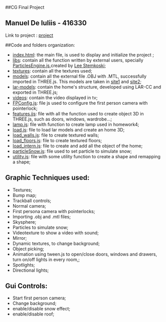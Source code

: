 ##CG Final Project

## Manuel De Iuliis - 416330

Link to project : [project](http://reveirg89.github.io/)


##Code and folders organization:
- [index.html](https://github.com/cvdlab-cg/416330/blob/master/final_project/index.html): the main file, is used to display and initialize the project ;
- [libs](https://github.com/cvdlab-cg/416330/tree/master/final_project/scripts/assets/libs): contain all the function written by external users, specially [ParticlesEngine.js](https://github.com/cvdlab-cg/416330/blob/master/final_project/scripts/assets/libs/ParticlesEngine.js),created by [Lee Stemkoski](http://www.adelphi.edu/~stemkoski/); 
- [textures](https://github.com/cvdlab-cg/416330/tree/master/final_project/scripts/assets/textures/general): contain all the textures used;
- [models](https://github.com/cvdlab-cg/416330/tree/master/final_project/scripts/models): contain all the external file .OBJ with .MTL, successfully imported in THREE.js. This models are taken in [site1](http://www.sweethome3d.com/freeModels.jsp) and [site2](http://archive3d.net/);
- [lar-models](https://github.com/cvdlab-cg/416330/tree/master/final_project/scripts/lar-models): contain the home's structure, developed using LAR-CC and exported in THREE.js;
- [videos](https://github.com/cvdlab-cg/416330/tree/master/final_project/scripts/videos): contain the video displayed in tv;
- [FPConfig.js](https://github.com/cvdlab-cg/416330/blob/master/final_project/scripts/FPconfig.js): file js used to configure the first person camera with pointerlock;
- [features.jjs](https://github.com/cvdlab-cg/416330/blob/master/final_project/scripts/features.js): file with all the function used to create object 3D in THREE.js, such as doors, windows, wardrobe...;
- [lamp.js](https://github.com/cvdlab-cg/416330/blob/master/final_project/scripts/lamp.js): file with function to create lamp used in homework4;
- [load.js](https://github.com/cvdlab-cg/416330/blob/master/final_project/scripts/load.js): file to load lar models and create an home 3D;
- [load_walls.js](https://github.com/cvdlab-cg/416330/blob/master/final_project/scripts/load_walls.js): file to create textured walls;
- [load_floors.js](https://github.com/cvdlab-cg/416330/blob/master/final_project/scripts/load_floors.js): file to create textured floors;
- [load_intern.js](https://github.com/cvdlab-cg/416330/blob/master/final_project/scripts/load_intern.js): file to create and add all the object of the home;
- [particleSnow.js](https://github.com/cvdlab-cg/416330/blob/master/final_project/scripts/particleSnow.js): file used to set particle to simulate snow;
- [utility.js](https://github.com/cvdlab-cg/416330/blob/master/final_project/scripts/utility.js): file with some utility function to create a shape and remapping a shape;


## Graphic Techniques used:
- Textures;
- Bump map;
- Trackball controls;
- Normal camera;
- First persona camera with pointerlocks;
- Importing .obj and .mtl files;
- Skysphere;
- Particles to simulate snow;
- Videotexture to show a video with sound;
- Mirror;
- Dynamic textures, to change background;
- Object picking;
- Animation using tween.js to open/close doors, windows and drawers, turn on/off lights in every room,;
- Spotlights;
- Directional lights;


## Gui Controls:
- Start first person camera;
- Change background;
- enable/disable snow effect;
- enable/disable roof;













